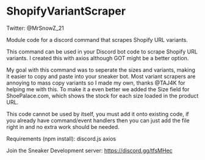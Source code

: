 # ShopifyVariantScraper
Twitter: @MrSnowZ_21

Module code for a discord command that scrapes Shopify URL variants.

This command can be used in your Discord bot code to scrape Shopify URL variants. I created this with axios although GOT might be a better option.

My goal with this command was to seperate the sizes and variants, making it easier to copy and paste into your sneaker bot. Most variant scrapers are annoying to mass copy variants so I made my own, thanks @TAJ4K for helping me with this. To make it a even better we added the Size field for ShoePalace.com, which shows the stock for each size loaded in the product URL.

This code cannot be used by itself, you must add it onto existing code, if you already have command/event handlers then you can just add the file right in and no extra work should be needed.

Requirements (npm install): 
discord.js 
axios


Join the Sneaker Development server: https://discord.gg/tfsMHec
